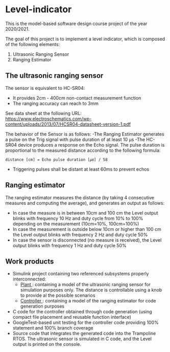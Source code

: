 # <H1> Level-indicator </H1>

This is the model-based software design course project of the year 2020/2021.

The goal of this project is to implement a level indicator, which is composed of the following elements: 
1. Ultrasonic Ranging Sensor
2. Ranging Estimator

<h2> The ultrasonic ranging sensor </H2>

The sensor is equivalent to HC-SR04:
- It provides 2cm - 400cm non-contact measurement function
- The ranging accuracy can reach to 3mm

See data sheet at the following URL:
https://www.electroschematics.com/wp-content/uploads/2013/07/HCSR04-datasheet-version-1.pdf


The behavior of the Sensor is as follows:
-The Ranging Estimator generates a pulse on the Trig signal with pulse duration of at least 10 μs
-The HC-SR04 device produces a response on the Echo signal. The pulse duration is proportional to the measured distance according to the following formula:
```
distance [cm] = Echo pulse duration [𝜇𝑠] / 58
```
- Triggering pulses shall be distant at least 60ms to prevent echos

<H2> Ranging estimator </H2>

The ranging estimator measures the distance (by taking 4 consecutive measures and computing the average), and generates an output as follows:
- In case the measure is in between 10cm and 100 cm the Level output blinks with frequency 10 Hz and duty cycle from 10% to 100% depending on the measurement (10cm=10%, 100cm=100%)
- In case the measurement is outside below 10cm or higher than 100 cm the Level output blinks with frequency 2 Hz and duty cycle 50%
- In case the sensor is disconnected (no measure is received), the Level output blinks with frequency 1 Hz and duty cycle 50%

<H2> Work products </H2>

- Simulink project containing two referenced subsystems properly interconnected:
  - <ins> Plant </ins>: containing a model of the ultrasonic ranging sensor for simulation purposes only. The distance is
controllable using a knob to provide al the possible scenarios
  - <ins> Controller </ins>: containing a model of the ranging estimator for code generation purposes
- C code for the controller obtained through code generation (using compact file placement and reusable function interface)
- GoogleTest-based unit testing for the controller code providing 100% statement and 100% branch coverage
- Source code that integrates the generated code into the Trampoline RTOS. The ultrasonic sensor is simulated in C code, and the Level output is printed on the console.




